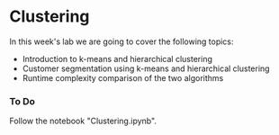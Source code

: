 # Clustering

In this week's lab we are going to cover the following topics:
- Introduction to k-means and hierarchical clustering
- Customer segmentation using k-means and hierarchical clustering
- Runtime complexity comparison of the two algorithms

### To Do
Follow the notebook "Clustering.ipynb".
